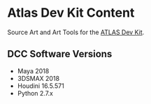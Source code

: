 # Atlas Dev Kit Content
Source Art and Art Tools for the [ATLAS Dev Kit](https://devkit.playatlas.com).

## DCC Software Versions

* Maya 2018
* 3DSMAX 2018
* Houdini 16.5.571
* Python 2.7.x
